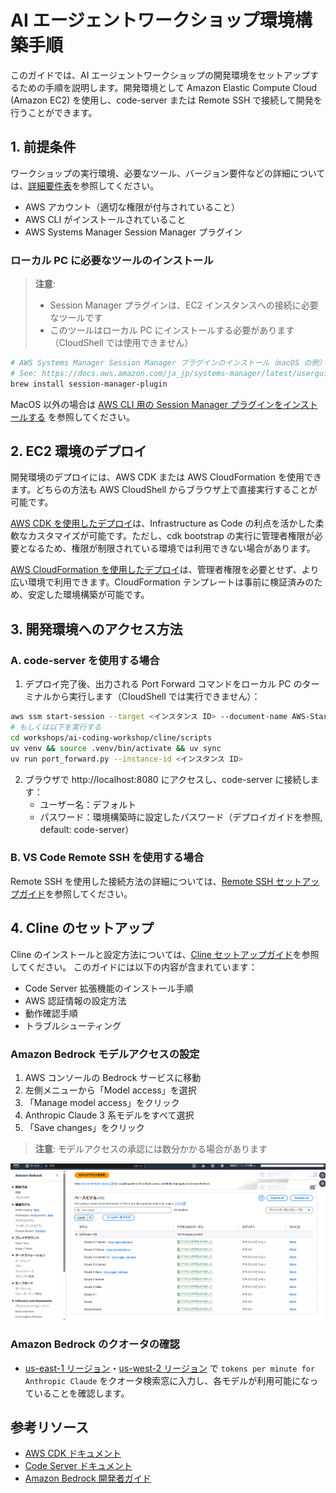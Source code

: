 # AI エージェントワークショップ環境構築手順

このガイドでは、AI エージェントワークショップの開発環境をセットアップするための手順を説明します。開発環境として Amazon Elastic Compute Cloud (Amazon EC2) を使用し、code-server または Remote SSH で接続して開発を行うことができます。

## 1. 前提条件

ワークショップの実行環境、必要なツール、バージョン要件などの詳細については、[詳細要件表](./requirements.md)を参照してください。

- AWS アカウント（適切な権限が付与されていること）
- AWS CLI がインストールされていること
- AWS Systems Manager Session Manager プラグイン

### ローカル PC に必要なツールのインストール

> **注意**: 
> - Session Manager プラグインは、EC2 インスタンスへの接続に必要なツールです
> - このツールはローカル PC にインストールする必要があります（CloudShell では使用できません）

```bash
# AWS Systems Manager Session Manager プラグインのインストール（macOS の例）
# See: https://docs.aws.amazon.com/ja_jp/systems-manager/latest/userguide/session-manager-working-with-install-plugin.html
brew install session-manager-plugin
```

MacOS 以外の場合は [AWS CLI 用の Session Manager プラグインをインストールする](https://docs.aws.amazon.com/ja_jp/systems-manager/latest/userguide/session-manager-working-with-install-plugin.html) を参照してください。

## 2. EC2 環境のデプロイ

開発環境のデプロイには、AWS CDK または AWS CloudFormation を使用できます。どちらの方法も AWS CloudShell からブラウザ上で直接実行することが可能です。

[AWS CDK を使用したデプロイ](./cdk/README.md)は、Infrastructure as Code の利点を活かした柔軟なカスタマイズが可能です。ただし、cdk bootstrap の実行に管理者権限が必要となるため、権限が制限されている環境では利用できない場合があります。

[AWS CloudFormation を使用したデプロイ](./cfn/README.md)は、管理者権限を必要とせず、より広い環境で利用できます。CloudFormation テンプレートは事前に検証済みのため、安定した環境構築が可能です。

## 3. 開発環境へのアクセス方法

### A. code-server を使用する場合

1. デプロイ完了後、出力される Port Forward コマンドをローカル PC のターミナルから実行します（CloudShell では実行できません）：

```bash
aws ssm start-session --target <インスタンス ID> --document-name AWS-StartPortForwardingSession --parameters "portNumber=8080,localPortNumber=8080"
# もしくは以下を実行する
cd workshops/ai-coding-workshop/cline/scripts
uv venv && source .venv/bin/activate && uv sync
uv run port_forward.py --instance-id <インスタンス ID>
```

2. ブラウザで http://localhost:8080 にアクセスし、code-server に接続します：
   - ユーザー名：デフォルト
   - パスワード：環境構築時に設定したパスワード（デプロイガイドを参照, default: code-server）

### B. VS Code Remote SSH を使用する場合

Remote SSH を使用した接続方法の詳細については、[Remote SSH セットアップガイド](./0.remotessh/README.md)を参照してください。

## 4. Cline のセットアップ

Cline のインストールと設定方法については、[Cline セットアップガイド](./1.cline/README.md)を参照してください。
このガイドには以下の内容が含まれています：
- Code Server 拡張機能のインストール手順
- AWS 認証情報の設定方法
- 動作確認手順
- トラブルシューティング

### Amazon Bedrock モデルアクセスの設定

1. AWS コンソールの Bedrock サービスに移動
2. 左側メニューから「Model access」を選択
3. 「Manage model access」をクリック
4. Anthropic Claude 3 系モデルをすべて選択
5. 「Save changes」をクリック

> **注意**: モデルアクセスの承認には数分かかる場合があります

![Bedrock モデルアクセスの設定](./bedrock-setup.png)

### Amazon Bedrock のクオータの確認

- [us-east-1 リージョン](https://us-east-1.console.aws.amazon.com/servicequotas/home/services/bedrock/quotas)・[us-west-2 リージョン](https://us-west-2.console.aws.amazon.com/servicequotas/home/services/bedrock/quotas) で `tokens per minute for Anthropic Claude` をクオータ検索窓に入力し、各モデルが利用可能になっていることを確認します。

## 参考リソース

- [AWS CDK ドキュメント](https://docs.aws.amazon.com/ja_jp/cdk/latest/guide/home.html)
- [Code Server ドキュメント](https://coder.com/docs/code-server/latest)
- [Amazon Bedrock 開発者ガイド](https://docs.aws.amazon.com/bedrock/latest/userguide/what-is-bedrock.html)
